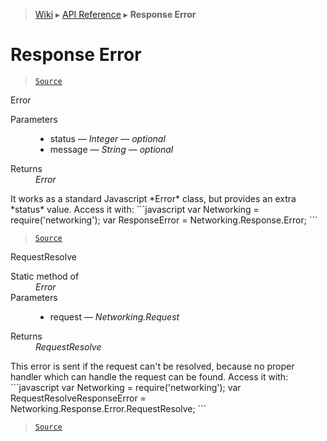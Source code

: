 > [Wiki](Home) ▸ [API Reference](API-Reference) ▸ **Response Error**

Response Error
==============

> [`Source`](/Neft-io/neft/tree/master/src/networking/response/error.litcoffee#response-error)

Error
<dl><dt>Parameters</dt><dd><ul><li>status — <i>Integer</i> — <i>optional</i></li><li>message — <i>String</i> — <i>optional</i></li></ul></dd><dt>Returns</dt><dd><i>Error</i></dd></dl>
It works as a standard Javascript *Error* class, but provides an extra *status* value.
Access it with:
```javascript
var Networking = require('networking');
var ResponseError = Networking.Response.Error;
```

> [`Source`](/Neft-io/neft/tree/master/src/networking/response/error.litcoffee#error-errorinteger-status-string-message)

RequestResolve
<dl><dt>Static method of</dt><dd><i>Error</i></dd><dt>Parameters</dt><dd><ul><li>request — <i>Networking.Request</i></li></ul></dd><dt>Returns</dt><dd><i>RequestResolve</i></dd></dl>
This error is sent if the request can't be resolved,
because no proper handler which can handle the request can be found.
Access it with:
```javascript
var Networking = require('networking');
var RequestResolveResponseError = Networking.Response.Error.RequestResolve;
```

> [`Source`](/Neft-io/neft/tree/master/src/networking/response/error.litcoffee#requestresolve-errorrequestresolvenetworkingrequest-request)

